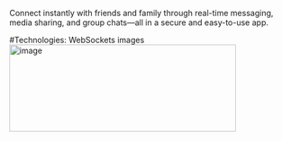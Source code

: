Connect instantly with friends and family through real-time messaging, media sharing, and group chats—all in a secure and easy-to-use app.

#Technologies:
WebSockets 
images
<img width="402" height="155" alt="image" src="https://github.com/user-attachments/assets/bc5bfc74-9227-4b54-aad0-7597c6bf2da5" />

